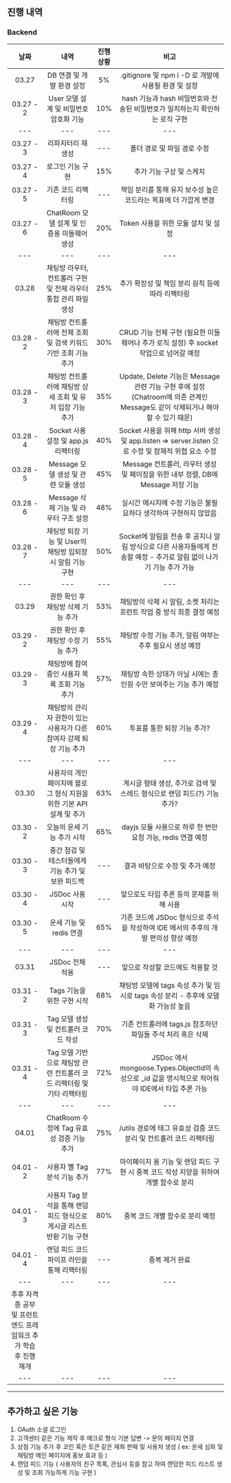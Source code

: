## 진행 내역

### Backend

|날짜|내역|진행 상황|비고|
|:---:|:---:|:---:|:---:|
|03.27|DB 연결 및 개발 환경 설정|5%|.gitignore 및 npm i -D 로 개발에 사용될 환경 및 설정|
|03.27 - 2|User 모델 설계 및 비밀번호 암호화 기능|10%|hash 기능과 hash 비밀번호와 전송된 비밀번호가 일치하는지 확인하는 로직 구현|
|---|---|---|---|
|03.27 - 3|리파지터리 재생성|---|폴더 경로 및 파일 경로 수정|
|03.27 - 4|로그인 기능 구현|15%|추가 기능 구상 및 스케치| 
|03.27 - 5|기존 코드 리팩터링|---|책임 분리를 통해 유지 보수성 높은 코드라는 목표에 더 가깝게 변경|
|03.27 - 6|ChatRoom 모델 설계 및 인증용 미들웨어 생성|20%|Token 사용을 위한 모듈 설치 및 설정|
|---|---|---|---|
|03.28|채팅방 라우터, 컨트롤러 구현 및 전체 라우터 통합 관리 파일 생성|25%|추가 확장성 및 책임 분리 원칙 등에 따라 리팩터링|
|03.28 - 2|채팅방 컨트롤러에 전체 조회 및 검색 키워드 기반 조회 기능 추가|30%|CRUD 기능 전체 구현 (필요한 미들웨어나 추가 로직 설정) 후 socket 작업으로 넘어갈 예정|
|03.28 - 3|채팅방 컨트롤러에 채팅방 상세 조회 및 유저 입장 기능 추가|35%|Update, Delete 기능은 Message 관련 기능 구현 후에 설정 (Chatroom에 의존 관계인 Message도 같이 삭제되거나 해야할 수 있기 때문)|
|03.28 - 4|Socket 사용 설정 및 app.js 리팩터링|40%|Socket 사용을 위해 http 서버 생성 및 app.listen => server.listen 으로 수정 및 잠재적 위협 요소 수정|
|03.28 - 5|Message 모델 생성 및 관련 모듈 생성|45%|Message 컨트롤러, 라우터 생성 및 페이징을 위한 내부 정렬, DB에 Message 저장 기능|
|03.28 - 6|Message 삭제 기능 및 라우터 구조 설정|48%|실시간 메시지에 수정 기능은 불필요하다 생각하여 구현하지 않았음| 
|03.28 - 7|채팅방 퇴장 기능 및 User의 채팅방 입퇴장 시 알림 기능 구현|50%|Socket에 알림을 전송 후 공지나 알림 방식으로 다른 사용자들에게 전송할 예정 - 추가로 알림 없이 나가기 기능 추가 가능|
|---|---|---|---|
|03.29|권한 확인 후 채팅방 삭제 기능 추가|53%|채팅방의 삭제 시 알림, 소켓 처리는 프런트 작업 중 방식 최종 결정 예정|
|03.29 - 2|권한 확인 후 채팅방 수정 기능 추가|55%|채팅방 수정 기능 추가, 알림 여부는 추후 필요시 생성 예정|
|03.29 - 3|채팅방에 참여중인 사용자 목록 조회 기능 추가|57%|채팅방 속한 상태가 아닐 시에는 총 인원 수만 보여주는 기능 추가 예정|
|03.29 - 4|채팅방의 관리자 권한이 있는 사용자가 다른 참여자 강제 퇴장 기능 추가|60%|투표를 통한 퇴장 기능 추가?|
|---|---|---|---|
|03.30|사용자의 개인 페이지에 블로그 형식 지원을 위한 기본 API 설계 및 추가|63%|게시글 형태 생성, 추가로 검색 및 스레드 형식으로 랜덤 피드(?) 기능 추가?|
|03.30 - 2|오늘의 운세 기능 추가 시작|65%|dayjs 모듈 사용으로 하루 한 번만 요청 가능, redis 연결 예정|
|03.30 - 3|중간 점검 및 테스터들에게 기능 추가 및 보완 피드백|---|결과 바탕으로 수정 및 추가 예정|
|03.30 - 4|JSDoc 사용 시작|---|앞으로도 타입 추론 등의 문제를 위해 사용|
|03.30 - 5|운세 기능 및 redis 연결|65%|기존 코드에 JSDoc 형식으로 주석을 작성하여 IDE 에서의 추후의 개발 편의성 향상 예정|
|---|---|---|---|
|03.31|JSDoc 전체 적용|---|앞으로 작성할 코드에도 적용할 것|
|03.31 - 2|Tags 기능을 위한 구현 시작|68%|채팅방 모델에 tags 속성 추가 및 임시로 tags 속성 분리 - 추후에 모델화 가능성 높음|
|03.31 - 3|Tag 모델 생성 및 컨트롤러 코드 작성|70%|기존 컨트롤러에 tags.js 참조하던 파일들 주석 처리 혹은 삭제|
|03.31 - 4|Tag 모델 기반으로 채팅방 관련 컨트롤러 코드 리팩터링 및 기타 리팩터링|72%|JSDoc 에서 mongoose.Types.ObjectId의 속성으로 _id 값을 명시적으로 적어줘야 IDE에서 타입 추론 가능|
|---|---|---|---|
|04.01|ChatRoom 수정에 Tag 유효성 검증 기능 추가|75%|/utils 경로에 태그 유효성 검증 코드 분리 및 컨트롤러 코드 리팩터링|
|04.01 - 2|사용자 별 Tag 분석 기능 추가|77%|마이페이지 용 기능 및 랜덤 피드 구현 시 중복 코드 작성 지양을 위하여 개별 함수로 분리|
|04.01 - 3|사용자 Tag 분석을 통해 랜덤 피드 형식으로 게시글 리스트 반환 기능 구현|80%|중복 코드 개별 함수로 분리 예정|
|04.01 - 4|랜덤 피드 코드 파이프 라인을 통해 리팩터링|---|중복 제거 완료|
|---|---|---|---|
|추후 자격증 공부 및 프런트엔드 프레임워크 추가 학습 후 진행 재개|
|---|---|---|---|



---

## 추가하고 싶은 기능
1. OAuth 소셜 로그인
2. 고객센터 같은 기능 제작 후 매크로 형식 기본 답변 -> 문의 페이지 연결
3. 상점 기능 추가 후 코인 혹은 토큰 같은 재화 판매 및 사용처 생성 ( ex: 운세 심화 및 채팅방 메인 페이지에 홍보 효과 등 )
4. 랜덤 피드 기능 ( 사용자의 친구 목록, 관심사 등을 참고 하여 랜덤한 피드 리스트 생성 및 조회 가능하게 기능 구현 )



